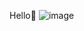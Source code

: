 Hello:wave:
![image](https://user-images.githubusercontent.com/94564195/194909101-7d18c175-33ec-43e4-b332-219d5bf5a90b.png)
